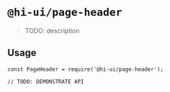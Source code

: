 # `@hi-ui/page-header`

> TODO: description

## Usage

```
const PageHeader = require('@hi-ui/page-header');

// TODO: DEMONSTRATE API
```
